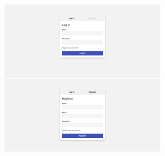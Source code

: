 <img src="first1.png" alt="Alt text" width="900"/>
<img src="second2.png" alt="Alt text" width="900"/>
